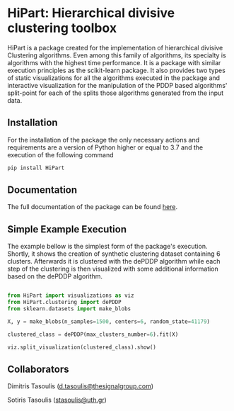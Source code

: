 HiPart: Hierarchical divisive clustering toolbox
================================================
HiPart is a package created for the implementation of hierarchical divisive Clustering algorithms. Even among this family of algorithms, its specialty is algorithms with the highest time performance. It is a package with similar execution principles as the scikit-learn package. It also provides two types of static visualizations for all the algorithms executed in the package and interactive visualization for the manipulation of the PDDP based algorithms' split-point for each of the splits those algorithms generated from the input data.

Installation
------------
For the installation of the package the only necessary actions and requirements are a version of Python higher or equal to 3.7 and the execution of the following command

```bash
pip install HiPart
```

Documentation
-------------
The full documentation of the package can be found [here]().


Simple Example Execution
------------------------
The example bellow is the simplest form of the package's execution. Shortly, it shows the creation of synthetic clustering dataset containing 6 clusters. Afterwards it is clustered with the dePDDP algorithm while each step of the clustering is then visualized with some additional information based on the dePDDP algorithm.

```python

from HiPart import visualizations as viz
from HiPart.clustering import dePDDP
from sklearn.datasets import make_blobs

X, y = make_blobs(n_samples=1500, centers=6, random_state=41179)

clustered_class = dePDDP(max_clusters_number=6).fit(X)

viz.split_visualization(clustered_class).show()
```

Collaborators
-------------
Dimitris Tasoulis (d.tasoulis@thesignalgroup.com)

Sotiris Tasoulis (stasoulis@uth.gr)
